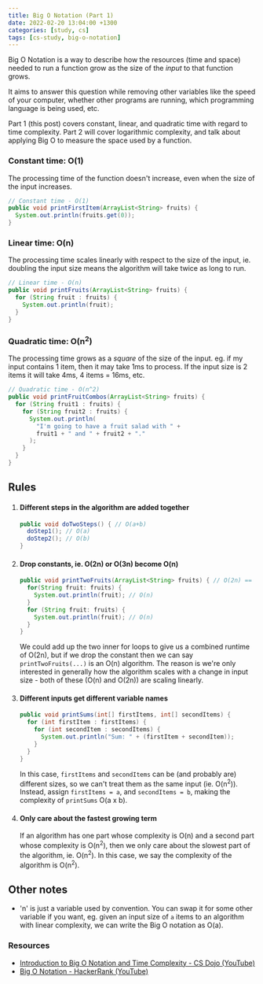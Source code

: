 ```yaml
---
title: Big O Notation (Part 1)
date: 2022-02-20 13:04:00 +1300
categories: [study, cs]
tags: [cs-study, big-o-notation]
---
```


Big O Notation is a way to describe how the resources (time and space)
needed to run a function grow as the size of the *input* to that function
grows.

It aims to answer this question while removing other variables like the
speed of your computer, whether other programs are running, which programming
language is being used, etc.

Part 1 (this post) covers constant, linear, and quadratic time with regard
to time complexity. Part 2 will cover logarithmic complexity, and talk
about applying Big O to measure the space used by a function.

### Constant time: **O(1)**

The processing time of the function doesn't increase, even when the size of the
input increases.

```java
// Constant time - O(1)
public void printFirstItem(ArrayList<String> fruits) {
  System.out.println(fruits.get(0));
}
```

### Linear time: **O(n)**

The processing time scales linearly with respect to the size of the input, ie.
doubling the input size means the algorithm will take twice as long to run.

```java
// Linear time - O(n)
public void printFruits(ArrayList<String> fruits) {
  for (String fruit : fruits) {
    System.out.println(fruit);
  }
}
```

### Quadratic time: **O(n<sup>2</sup>)**

The processing time grows as a *square* of the size of the input. eg. if
my input contains 1 item, then it may take 1ms to process. If the input
size is 2 items it will take 4ms, 4 items = 16ms, etc.

```java
// Quadratic time - O(n^2)
public void printFruitCombos(ArrayList<String> fruits) {
  for (String fruit1 : fruits) {
    for (String fruit2 : fruits) {
      System.out.println(
        "I'm going to have a fruit salad with " +
        fruit1 + " and " + fruit2 + "."
      );
    }
  }
}
```

## Rules

 1. #### Different steps in the algorithm are added together
    ```java
    public void doTwoSteps() { // O(a+b)
      doStep1(); // O(a)
      doStep2(); // O(b)
    }
    ```

 2. #### Drop constants, ie. O(2n) or O(3n) become O(n)
    ```java
    public void printTwoFruits(ArrayList<String> fruits) { // O(2n) == O(n)
      for(String fruit: fruits) {
        System.out.println(fruit); // O(n)
      }
      for (String fruit: fruits) {
        System.out.println(fruit); // O(n)
      }
    }
    ```
    We could add up the two inner for loops to give us a combined runtime of O(2n), but
    if we drop the constant then we can say `printTwoFruits(...)` is an O(n) algorithm. The
    reason is we're only interested in generally how the algorithm scales with a change
    in input size - both of these (O(n) and O(2n)) are scaling linearly.

 3. #### Different inputs get different variable names
    ```java
    public void printSums(int[] firstItems, int[] secondItems) {
      for (int firstItem : firstItems) {
        for (int secondItem : secondItems) {
          System.out.println("Sum: " + (firstItem + secondItem));
        }
      }
    }
    ```
    In this case, `firstItems` and `secondItems` can be (and probably are) different sizes,
    so we can't treat them as the same input (ie. O(n<sup>2</sup>)). Instead, assign
    `firstItems = a`, and `secondItems = b`, making the complexity of `printSums` O(a x b).

 4. #### Only care about the fastest growing term
    If an algorithm has one part whose complexity is O(n) and a second part whose complexity
    is O(n<sup>2</sup>), then we only care about the slowest part of the algorithm, ie.
    O(n<sup>2</sup>). In this case, we say the complexity of the algorithm is O(n<sup>2</sup>).


## Other notes

 - 'n' is just a variable used by convention. You can swap it for some other variable if
   you want, eg. given an input size of `a` items to an algorithm with linear complexity,
   we can write the Big O notation as O(a).

### Resources

 - [Introduction to Big O Notation and Time Complexity - CS Dojo (YouTube)](https://www.youtube.com/watch?v=D6xkbGLQesk)
 - [Big O Notation - HackerRank (YouTube)](https://www.youtube.com/watch?v=v4cd1O4zkGw)

